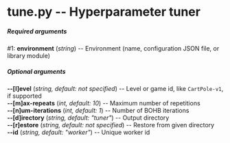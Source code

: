 tune.py -- Hyperparameter tuner
===============================


##### Required arguments

#1: **environment** (*string*) -- Environment (name, configuration JSON file, or library module)


##### Optional arguments

**-\-[l]evel** (*string, default: not specified*) -- Level or game id, like `CartPole-v1`, if supported
<br>
**-\-[m]ax-repeats** (*int, default: 10*) -- Maximum number of repetitions
<br>
**-\-[n]um-iterations** (*int, default: 1*) -- Number of BOHB iterations
<br>
**-\-[d]irectory** (*string, default: "tuner"*) -- Output directory
<br>
**-\-[r]estore** (*string, default: not specified*) -- Restore from given directory
<br>
**-\-id** (*string, default: "worker"*) -- Unique worker id
